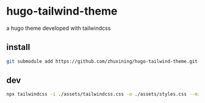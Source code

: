 # hugo-tailwind-theme

a hugo theme developed with tailwindcss

## install

```bash
git submodule add https://github.com/zhuxining/hugo-tailwind-theme.git themes/tailwind
```



## dev

```bash
npx tailwindcss -i ./assets/tailwindcss.css -o ./assets/styles.css --minify
```